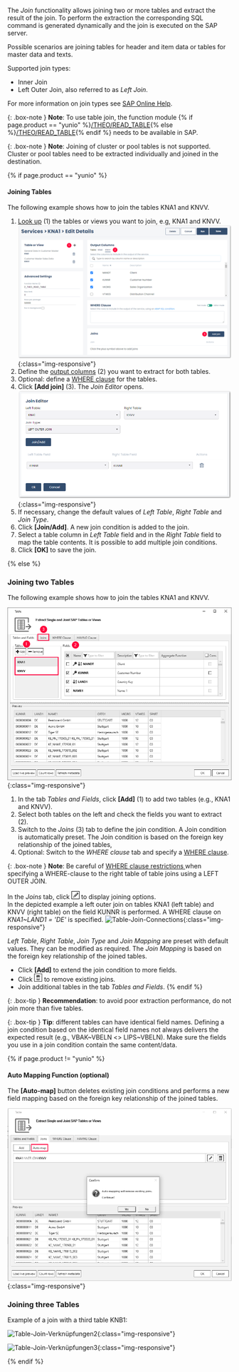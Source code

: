 The *Join* functionality allows joining two or more tables and extract the result of the join. 
To perform the extraction the corresponding SQL command is generated dynamically and the join is executed on the SAP server. <br>

Possible scenarios are joining tables for header and item data or tables for master data and texts. 

Supported join types:

- Inner Join
- Left Outer Join, also referred to as *Left Join*.

For more information on join types see [SAP Online Help](https://help.sap.com/doc/saphelp_nwpi71/7.1/en-US/cf/21ec77446011d189700000e8322d00/content.htm?no_cache=true). <br>


{: .box-note }
**Note**: To use table join, the function module {% if page.product == "yunio" %}[/THEO/READ_TABLE](#installation-of-theoread_table){% else %}[/THEO/READ_TABLE](../sap-customizing/custom-function-module-for-table-extraction){% endif %} needs to be available in SAP. 

{: .box-note }
**Note**: Joining of cluster or pool tables is not supported. Cluster or pool tables need to be extracted individually and joined in the destination.

{% if page.product == "yunio" %}
#### Joining Tables

The following example shows how to join the tables KNA1 and KNVV.

1. [Look up](#look-up-an-sap-table-or-view) (1) the tables or views you want to join, e.g, KNA1 and KNVV.<br>
![table-joins](/img/content/yunio/table-joins.png){:class="img-responsive"}
2. Define the [output columns](#output-columns) (2) you want to extract for both tables.
3. Optional: define a [WHERE clause](#where-clause-editor) for the tables.
4. Click **[Add join]** (3). The *Join Editor* opens.<br>
![join-editor](/img/content/yunio/join-editor.png){:class="img-responsive"}
5. If necessary, change the default values of *Left Table*, *Right Table* and *Join Type*. 
6. Click **[Join/Add]**. A new join condition is added to the join. 
7. Select a table column in *Left Table* field and in the *Right Table* field to map the table contents. It is possible to add multiple join conditions.
8. Click **[OK]** to save the join.

{% else %} 

### Joining two Tables
The following example shows how to join the tables KNA1 and KNVV.

![Table join steps](/img/content/join_steps_1.png){:class="img-responsive"}

1. In the tab *Tables and Fields*, click **[Add]** (1) to add two tables (e.g., KNA1 and KNVV).
2. Select both tables on the left and check the fields you want to extract (2). 
3. Switch to the *Joins* (3) tab to define the join condition. A Join condition is automatically preset. The Join condition is based on the foreign key relationship of the joined tables, 
4. Optional: Switch to the *WHERE clause* tab and specify a [WHERE clause](./where-clause).

{: .box-note }
**Note**: Be careful of [WHERE clause restrictions ](./where-clause#where-clause-restrictions) when specifying a WHERE-clause to the right table of table joins using a LEFT OUTER JOIN.

In the *Joins* tab, click ![pen](/img/content/icons/pen.png) to display joining options. <br>
In the depicted example a left outer join on tables KNA1 (left table) and KNVV (right table) on the field KUNNR is performed. A WHERE clause on *KNA1~LAND1 = 'DE'* is specified. 
![Table-Join-Connections](/img/content/join_verknüpfungen_01.png){:class="img-responsive"}

*Left Table*, *Right Table*, *Join Type* and *Join Mapping* are preset with default values. They can be modified as required. The *Join Mapping* is based on the foreign key relationship of the joined tables.<br>
- Click **[Add]** to extend the join condition to more fields. 
- Click ![trashbin](/img/content/icons/trashbin.png) to remove existing joins. 
- Join additional tables in the tab *Tables and Fields*. 
{% endif %} 

{: .box-tip }
**Recommendation**: to avoid poor extraction performance, do not join more than five tables.

{: .box-tip }
**Tip**: different tables can have identical field names. Defining a join condition based on the identical field names not always delivers the expected result (e.g., VBAK~VBELN <> LIPS~VBELN).
Make sure the fields you use in a join condition contain the same content/data.

{% if page.product != "yunio" %}
#### Auto Mapping Function (optional)

The **[Auto-map]** button deletes existing join conditions and performs a new field mapping based on the foreign key relationship of the joined tables. 

![Table-Join-Automapping](/img/content/join_automap.png){:class="img-responsive"}


### Joining three Tables
Example of a join with a third table KNB1:

![Table-Join-Verknüpfungen2](/img/content/join_verknüpfungen_02.png){:class="img-responsive"}

![Table-Join-Verknüpfungen3](/img/content/join_verknüpfungen_03.png){:class="img-responsive"}

{% endif %} 